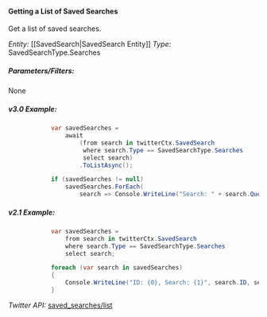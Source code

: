 #### Getting a List of Saved Searches

Get a list of saved searches.

*Entity:* [[SavedSearch|SavedSearch Entity]]
*Type:* SavedSearchType.Searches

##### Parameters/Filters:

None

##### v3.0 Example:

```c#
            var savedSearches =
                await
                    (from search in twitterCtx.SavedSearch
                     where search.Type == SavedSearchType.Searches
                     select search)
                    .ToListAsync();

            if (savedSearches != null)
                savedSearches.ForEach(
                    search => Console.WriteLine("Search: " + search.Query));
```

##### v2.1 Example:

```c#
            var savedSearches =
                from search in twitterCtx.SavedSearch
                where search.Type == SavedSearchType.Searches
                select search;

            foreach (var search in savedSearches)
            {
                Console.WriteLine("ID: {0}, Search: {1}", search.ID, search.Name);
            }
```

*Twitter API:* [saved_searches/list](https://dev.twitter.com/docs/api/1.1/get/saved_searches/list)